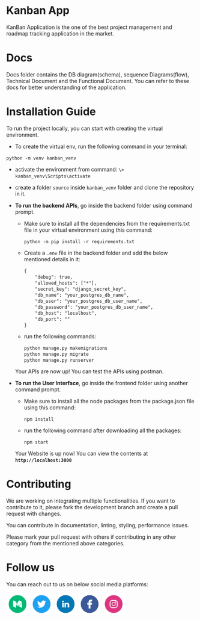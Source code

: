 # Kanban App
KanBan Application is the one of the best project management and roadmap tracking application in the market.

# Docs
Docs folder contains the DB diagram(schema), sequence Diagrams(flow), Technical Document and the Functional Document. You can refer to these docs for better understanding of the application.

# Installation Guide
To run the project locally, you can start with creating the virtual environment.
- To create the virtual env, run the following command in your terminal:
```
python -m venv kanban_venv
```
- activate the environment from command: `\> kanban_venv\Scripts\activate`

- create a folder `source` inside `kanban_venv` folder and clone the repository in it. 

-  **To run the backend APIs**, go inside the backend folder using command prompt.

    - Make sure to install all the dependencies from the requirements.txt file in your virtual environment using this command:
        ```
        python -m pip install -r requirements.txt
        ```

    - Create a `.env` file in the backend folder and add the below mentioned details in it:
        ```
        {
            "debug": true,
            "allowed_hosts": ["*"],
            "secret_key": "django_secret_key",
            "db_name": "your_postgres_db_name",
            "db_user": "your_postgres_db_user_name",
            "db_password": "your_postgres_db_user_name",
            "db_host": "localhost",
            "db_port": ""
        }
        ```

    - run the following commands:
        ```
        python manage.py makemigrations
        python manage.py migrate
        python manage.py runserver
        ```
    Your APIs are now up!
    You can test the APIs using postman.

-  **To run the User Interface**, go inside the frontend folder using another command prompt.

    - Make sure to install all the node packages from the package.json file using this command:
        ```
        npm install
        ```

    - run the following command after downloading all the packages:
        ```
        npm start
        ```
    Your Website is up now!
    You can view the contents at **`http://localhost:3000`**

# Contributing
We are working on integrating multiple functionalities. If you want to contribute to it, please fork the development branch and create a pull request with changes.

You can contribute in documentation, linting, styling, performance issues.

Please mark your pull request with others if contributing in any other category from the mentioned above categories.

# Follow us
You can reach out to us on below social media platforms:

<a href=""><img src="https://github.com/aritraroy/social-icons/blob/master/medium-icon.png?raw=true" width="60"></a>
<a href=""><img src="https://github.com/aritraroy/social-icons/blob/master/twitter-icon.png?raw=true" width="60"></a>
<a href=""><img src="https://github.com/aritraroy/social-icons/blob/master/linkedin-icon.png?raw=true" width="60"></a>
<a href=""><img src="https://github.com/aritraroy/social-icons/blob/master/facebook-icon.png?raw=true" width="60"></a>
<a href=""><img src="https://github.com/aritraroy/social-icons/blob/master/instagram-icon.png?raw=true" width="60"></a>